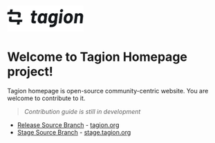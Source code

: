 <a href="https://tagion.org"><img alt="tagion logo" src="./docs/.vuepress/public/wordmark-dark.svg" alt="tagion.org" height="60"></a>

# Welcome to Tagion Homepage project!

Tagion homepage is open-source community-centric website. You are welcome to contribute to it.

>*Contribution guide is still in development*

- [Release Source Branch](https://github.com/tagion/homepage/tree/release) - [tagion.org](https://tagion.org)
- [Stage Source Branch](https://github.com/tagion/homepage/tree/stage) - [stage.tagion.org](https://stage.tagion.org)